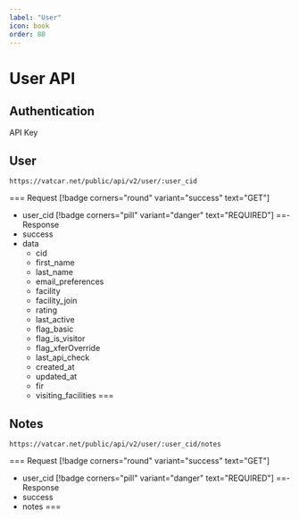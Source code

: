 ```yaml
---
label: "User"
icon: book
order: 80
---
```


# User API

## Authentication

API Key

## User

```
https://vatcar.net/public/api/v2/user/:user_cid
```

=== Request [!badge corners="round" variant="success" text="GET"] 
- user_cid [!badge corners="pill" variant="danger" text="REQUIRED"]
==- Response
- success
- data
    - cid 
    - first_name
    - last_name
    - email_preferences
    - facility
    - facility_join
    - rating
    - last_active
    - flag_basic
    - flag_is_visitor
    - flag_xferOverride
    - last_api_check
    - created_at
    - updated_at
    - fir
    - visiting_facilities
===

## Notes

```
https://vatcar.net/public/api/v2/user/:user_cid/notes
```

=== Request [!badge corners="round" variant="success" text="GET"] 
- user_cid [!badge corners="pill" variant="danger" text="REQUIRED"]
==- Response
- success
- notes
===